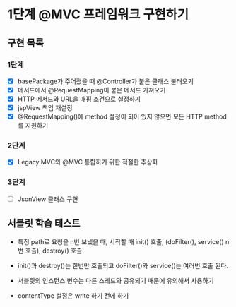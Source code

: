 # 1단계 @MVC 프레임워크 구현하기

## 구현 목록

### 1단계
* [x] basePackage가 주어졌을 때 @Controller가 붙은 클래스 불러오기
* [x] 메서드에서 @RequestMapping이 붙은 메서드 가져오기
* [x] HTTP 메서드와 URL을 매핑 조건으로 설정하기
* [x] jspView 책임 재설정
* [x] @RequestMapping()에 method 설정이 되어 있지 않으면 모든 HTTP method를 지원하기

### 2단계
* [x] Legacy MVC와 @MVC 통합하기 위한 적절한 추상화

### 3단계
* [ ] JsonView 클래스 구현

## 서블릿 학습 테스트

* 특정 path로 요청을 n번 보냈을 때, 시작할 때 init() 호출, (doFilter(), service() n번 호출), destroy() 호출
* init()과 destroy()는 한번만 호출되고 doFilter()와 service()는 여러번 호출 된다. 
* 서블릿의 인스턴스 변수는 다른 스레드와 공유되기 때문에 유의해서 사용하기

* contentType 설정은 write 하기 전에 하기
